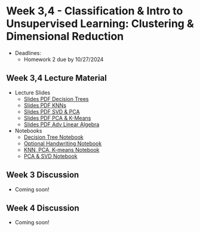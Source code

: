 # Week 3,4 - Classification & Intro to Unsupervised Learning: Clustering & Dimensional Reduction
- Deadlines:
    - Homework 2 due by 10/27/2024

## Week 3,4 Lecture Material
- Lecture Slides
    - [Slides PDF Decision Trees](https://drive.google.com/file/d/1MwscOwtQ7eePDK3WpS4TB5DjkIxn0rdt/view?usp=sharing)
    - [Slides PDF KNNs](https://drive.google.com/file/d/1lLXjZ9w9js5n3_bfDIKN3WEkhU5zJgCd/view?usp=sharing)
    - [Slides PDF SVD & PCA](https://drive.google.com/file/d/1H3BFG_zt331_7FOkyzrY8QbAkXr7yxYK/view?usp=sharing)
    - [Slides PDF PCA & K-Means](https://drive.google.com/file/d/1KvQ61rbPc17aKACzgSAh0Wg4cCqZF_z5/view?usp=sharing)
    - [Slides PDF Adv Linear Algebra](https://drive.google.com/file/d/111q3oVAx5GJVbCcAgN4jq2Bs54xW3IJZ/view?usp=sharing)
- Notebooks
    - [Decision Tree Notebook](https://colab.research.google.com/drive/1OptVsB2DknM0rG3sQdZ-BIz7Vseu5fum?usp=sharing)
    - [Optional Handwriting Notebook](https://colab.research.google.com/drive/14G-zQT8ykw3QGHTf5Xi_76lK65pBPU1h?usp=sharing)
    - [KNN, PCA, K-means Notebook](https://colab.research.google.com/drive/143CVREWYGYD2vLb03wW4ncwWuZxWeArw?usp=sharing)
    - [PCA & SVD Notebook](https://colab.research.google.com/drive/1lIp9tqJ0n4PkbLsbwTLJYCJc4qgwYr6j?usp=sharing)
## Week 3 Discussion
- Coming soon!
## Week 4 Discussion
- Coming soon!